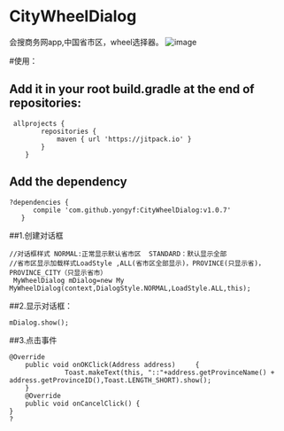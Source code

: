 # CityWheelDialog
会搜商务网app,中国省市区，wheel选择器。
 ![image](https://github.com/yonzhi/CityWheelDialog/blob/master/screenshots/q.png)
 
#使用：
## Add it in your root build.gradle at the end of repositories:

```
 allprojects {
		repositories {
			maven { url 'https://jitpack.io' }
		}
	}
 ```
 
 ## Add the dependency
 
 ```
 ?dependencies {
	   compile 'com.github.yongyf:CityWheelDialog:v1.0.7'
	}
 ```
##1.创建对话框

```
//对话框样式 NORMAL:正常显示默认省市区  STANDARD：默认显示全部
//省市区显示加载样式LoadStyle ,ALL(省市区全部显示)，PROVINCE(只显示省)，PROVINCE_CITY（只显示省市）
 MyWheelDialog mDialog=new My MyWheelDialog(context,DialogStyle.NORMAL,LoadStyle.ALL,this);
```
##2.显示对话框：
```
mDialog.show();
 ```
 
##3.点击事件

```
@Override
    public void onOKClick(Address address)     {
              Toast.makeText(this, "::"+address.getProvinceName() + address.getProvinceID(),Toast.LENGTH_SHORT).show();
    }
    @Override
    public void onCancelClick() {
}
?
    
